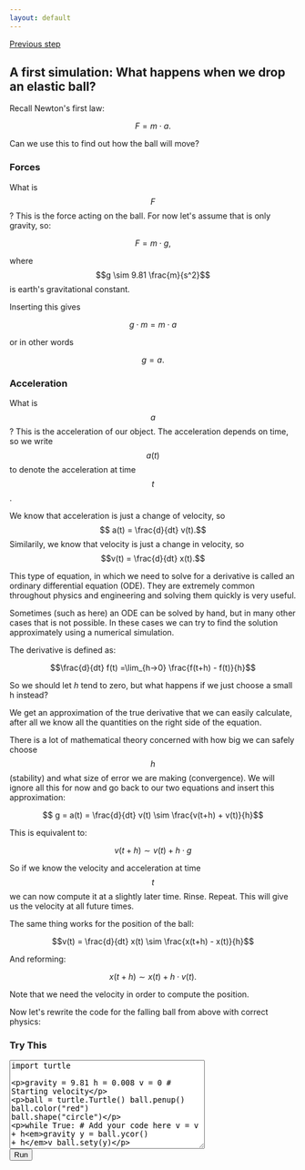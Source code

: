 ```yaml
---
layout: default
---
```


[Previous step](/durham-hackathon/first-steps.html)


## A first simulation: What happens when we drop an elastic ball?

Recall Newton's first law:

$$F=m\cdot a.$$

Can we use this to find out how the ball will move?

### Forces
What is $$F$$? This is the force acting on the ball. For now let's assume that is only gravity, so:

$$ F = m\cdot g,$$

where $$g \sim 9.81 \frac{m}{s^2}$$ is earth's gravitational constant.

Inserting this gives

$$g\cdot m = m \cdot a$$

or in other words

$$ g = a. $$


### Acceleration
What is $$a$$? This is the acceleration of our object. The acceleration depends on time, so we write $$a(t)$$ to denote the acceleration at time $$t$$.

We know that acceleration is just a change of velocity, so
$$ a(t) = \frac{d}{dt} v(t).$$
Similarily, we know that velocity is just a change in velocity, so
$$v(t) = \frac{d}{dt} x(t).$$

This type of equation, in which we need to solve for a derivative is called an ordinary differential equation (ODE).
They are extremely common throughout physics and engineering and solving them quickly is very useful.

Sometimes (such as here) an ODE can be solved by hand, but in many other cases that is not possible.
In these cases we can try to find the solution approximately using a numerical simulation.

The derivative is defined as:

$$\frac{d}{dt} f(t) =\lim_{h->0} \frac{f(t+h) - f(t)}{h}$$

So we should let $h$ tend to zero, but what happens if we just choose a small h instead?

We get an approximation of the true derivative that we can easily calculate, after all we know all the quantities on the right side of the equation.

There is a lot of mathematical theory concerned with how big we can safely choose $$h$$ (stability) and what size of error we are making (convergence).
We will ignore all this for now and go back to our two equations and insert this approximation:

$$ g = a(t) = \frac{d}{dt} v(t) \sim \frac{v(t+h) + v(t)}{h}$$

This is equivalent to:

$$v(t+h) \sim v(t) + h \cdot g$$

So if we know the velocity and acceleration at time $$t$$ we can now compute it at a slightly later time. Rinse. Repeat.
This will give us the velocity at all future times.

The same thing works for the position of the ball:

$$v(t) = \frac{d}{dt} x(t) \sim \frac{x(t+h) - x(t)}{h}$$

And reforming:

$$x(t+h) \sim x(t) + h\cdot v(t).$$

Note that we need the velocity in order to compute the position.

Now let's rewrite the code for the falling ball from above with correct physics:

<html> 
<head> 
<script src="https://ajax.googleapis.com/ajax/libs/jquery/1.9.0/jquery.min.js" type="text/javascript"></script> 
<script src="js/skulpt.min.js" type="text/javascript"></script> 
<script src="js/skulpt-stdlib.js" type="text/javascript"></script> 
</head> 

<body> 

<script type="text/javascript"> 
// output functions are configurable.  This one just appends some text
// to a pre element.
function outf(text) { 
    var mypre = document.getElementById("output"); 
    mypre.innerHTML = mypre.innerHTML + text; 
} 
function builtinRead(x) {
    if (Sk.builtinFiles === undefined || Sk.builtinFiles["files"][x] === undefined)
            throw "File not found: '" + x + "'";
    return Sk.builtinFiles["files"][x];
}

// Here's everything you need to run a python program in skulpt
function runit() { 
   var prog = document.getElementById("yourcode").value; 
   var mypre = document.getElementById("output"); 
   mypre.innerHTML = ''; 
   Sk.pre = "output";
   Sk.configure({output:outf, read:builtinRead}); 
   (Sk.TurtleGraphics || (Sk.TurtleGraphics = {})).target = 'mycanvas';
   var myPromise = Sk.misceval.asyncToPromise(function() {
       return Sk.importMainWithBody("<stdin>", false, prog, true);
   });
   myPromise.then(function(mod) {
       console.log('success');
   },
       function(err) {
       console.log(err.toString());
   });
} 
</script> 

<h3>Try This</h3> 
<form> 
<textarea id="yourcode2" cols="40" rows="10">import turtle

gravity = 9.81
h = 0.008
v = 0 # Starting velocity

ball = turtle.Turtle()
ball.penup()
ball.color("red")
ball.shape("circle")

while True:
    # Add your code here
    v = v + h*gravity
    y = ball.ycor() + h*v
    ball.sety(y)

</textarea><br /> 
<button type="button" onclick="runit()">Run</button> 
</form> 
<pre id="output" ></pre> 
<!-- If you want turtle graphics include a canvas -->
<div id="mycanvas"></div> 

</body> 

</html>




